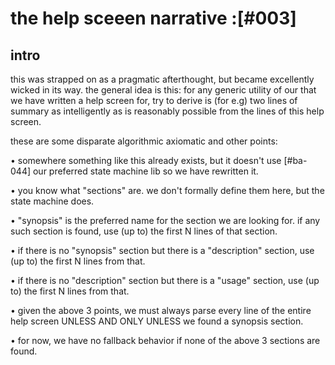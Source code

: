 # the help sceeen narrative :[#003]

## intro

this was strapped on as a pragmatic afterthought, but became excellently
wicked in its way. the general idea is this: for any generic utility of
our that we have written a help screen for, try to derive is (for e.g)
two lines of summary as intelligently as is reasonably possible from the
lines of this help screen.

these are some disparate algorithmic axiomatic and other points:

  • somewhere something like this already exists, but it doesn't use
    [#ba-044] our preferred state machine lib so we have rewritten it.

  • you know what "sections" are. we don't formally define them here,
    but the state machine does.

  • "synopsis" is the preferred name for the section we are looking for.
    if any such section is found, use (up to) the first N lines of
    that section.

  • if there is no "synopsis" section but there is a "description"
    section, use (up to) the first N lines from that.

  • if there is no "description" section but there is a "usage" section,
    use (up to) the first N lines from that.

  • given the above 3 points, we must always parse every line of the
    entire help screen UNLESS AND ONLY UNLESS we found a synopsis
    section.

  • for now, we have no fallback behavior if none of the above 3
    sections are found.
